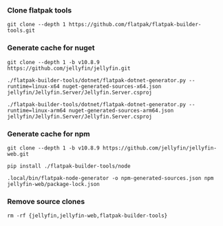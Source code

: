 ### Clone flatpak tools

`git clone --depth 1 https://github.com/flatpak/flatpak-builder-tools.git`

### Generate cache for nuget

`git clone --depth 1 -b v10.8.9 https://github.com/jellyfin/jellyfin.git`

`./flatpak-builder-tools/dotnet/flatpak-dotnet-generator.py --runtime=linux-x64 nuget-generated-sources-x64.json jellyfin/Jellyfin.Server/Jellyfin.Server.csproj`

`./flatpak-builder-tools/dotnet/flatpak-dotnet-generator.py --runtime=linux-arm64 nuget-generated-sources-arm64.json jellyfin/Jellyfin.Server/Jellyfin.Server.csproj`

### Generate cache for npm

`git clone --depth 1 -b v10.8.9 https://github.com/jellyfin/jellyfin-web.git`

`pip install ./flatpak-builder-tools/node`

`.local/bin/flatpak-node-generator -o npm-generated-sources.json npm jellyfin-web/package-lock.json`

### Remove source clones
`rm -rf {jellyfin,jellyfin-web,flatpak-builder-tools}`

